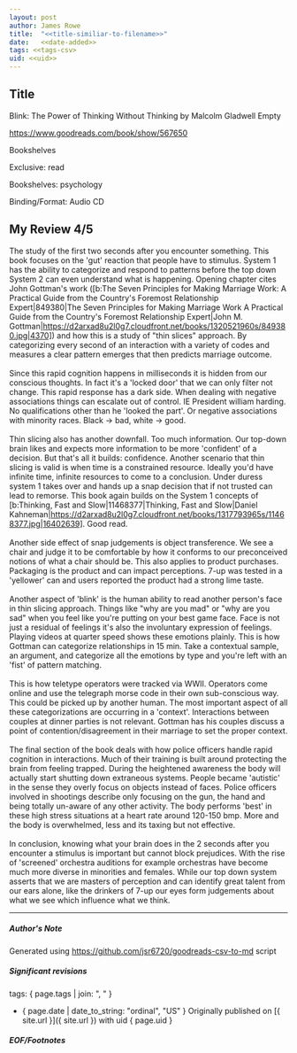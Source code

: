 ```yaml
---
layout: post
author: James Rowe
title:  "<<title-similiar-to-filename>>"
date:   <<date-added>>
tags: <<tags-csv>
uid: <<uid>>
---
```


<!-- highly dependent on how you personally use jekyll templates, and how you want this to show up -->

## Title

Blink: The Power of Thinking Without Thinking by Malcolm Gladwell
Empty 

https://www.goodreads.com/book/show/567650

Bookshelves

Exclusive: read

Bookshelves: psychology

Binding/Format: Audio CD

## My Review 4/5

The study of the first two seconds after you encounter something. This book focuses on the 'gut' reaction that people have to stimulus. System 1 has the ability to categorize and respond to patterns before the top down System 2 can even understand what is happening. Opening chapter cites John Gottman's work ([b:The Seven Principles for Making Marriage Work: A Practical Guide from the Country's Foremost Relationship Expert|849380|The Seven Principles for Making Marriage Work  A Practical Guide from the Country's Foremost Relationship Expert|John M. Gottman|https://d2arxad8u2l0g7.cloudfront.net/books/1320521960s/849380.jpg|4370]) and how this is a study of "thin slices" approach. By categorizing every second of an interaction with a variety of codes and measures a clear pattern emerges that then predicts marriage outcome.<br/><br/>Since this rapid cognition happens in milliseconds it is hidden from our conscious thoughts. In fact it's a 'locked door' that we can only filter not change. This rapid response has a dark side. When dealing with negative associations things can escalate out of control. IE President william harding. No qualifications other than he 'looked the part'. Or negative associations with minority races. Black -> bad, white -> good.<br/><br/>Thin slicing also has another downfall. Too much information. Our top-down brain likes and expects more information to be more 'confident' of a decision. But that's all it builds: confidence. Another scenario that thin slicing is valid is when time is a constrained resource. Ideally you'd have infinite time, infinite resources to come to a conclusion. Under duress system 1 takes over and hands up a snap decision that if not trusted can lead to remorse. This book again builds on the System 1 concepts of [b:Thinking, Fast and Slow|11468377|Thinking, Fast and Slow|Daniel Kahneman|https://d2arxad8u2l0g7.cloudfront.net/books/1317793965s/11468377.jpg|16402639]. Good read.<br/><br/>Another side effect of snap judgements is object transference. We see a chair and judge it to be comfortable by how it conforms to our preconceived notions of what a chair should be. This also applies to product purchases. Packaging is the product and can impact perceptions. 7-up was tested in a 'yellower' can and users reported the product had a strong lime taste.<br/><br/>Another aspect of 'blink' is the human ability to read another person's face in thin slicing approach. Things like "why are you mad" or "why are you sad" when you feel like you're putting on your best game face. Face is not just a residual of feelings it's also the involuntary expression of feelings. Playing videos at quarter speed shows these emotions plainly. This is how Gottman can categorize relationships in 15 min. Take a contextual sample, an argument, and categorize all the emotions by type and you're left with an 'fist' of pattern matching.<br/><br/>This is how teletype operators were tracked via WWII. Operators come online and use the telegraph morse code in their own sub-conscious way. This could be picked up by another human. The most important aspect of all these categorizations are occurring in a 'context'. Interactions between couples at dinner parties is not relevant. Gottman has his couples discuss a point of contention/disagreement in their marriage to set the proper context.<br/><br/>The final section of the book deals with how police officers handle rapid cognition in interactions. Much of their training is built around protecting the brain from feeling trapped. During the heightened awareness the body will actually start shutting down extraneous systems. People became 'autistic' in the sense they overly focus on objects instead of faces. Police officers involved in shootings describe only focusing on the gun, the hand and being totally un-aware of any other activity. The body performs 'best' in these high stress situations at a heart rate around 120-150 bmp. More and the body is overwhelmed, less and its taxing but not effective.<br/><br/>In conclusion, knowing what your brain does in the 2 seconds after you encounter a stimulus is important but cannot block prejudices. With the rise of 'screened' orchestra auditions for example orchestras have become much more diverse in minorities and females. While our top down system asserts that we are masters of perception and can identify great talent from our ears alone, like the drinkers of 7-up our eyes form judgements about what we see which influence what we think.

---

##### Author's Note

Generated using https://github.com/jsr6720/goodreads-csv-to-md script

##### Significant revisions

tags: { page.tags | join: ", " } <!-- todo move this somewhere -->

- { page.date | date_to_string: "ordinal", "US" } Originally published on [{ site.url }]({ site.url }) with uid { page.uid }

##### EOF/Footnotes
